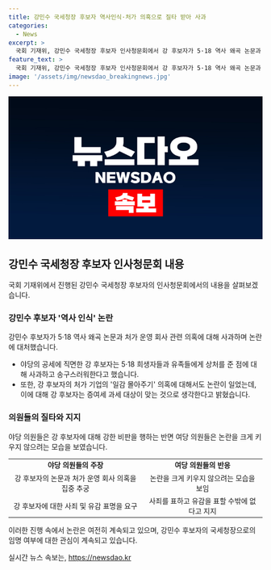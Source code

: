 ```yaml
---
title: 강민수 국세청장 후보자 역사인식·처가 의혹으로 질타 받아 사과
categories:
  - News
excerpt: >
  국회 기재위, 강민수 국세청장 후보자 인사청문회에서 강 후보자가 5·18 역사 왜곡 논문과 처가 운영 회사 관련 의혹으로 인해 야당 의원들의 공세를 받았다. 강 후보자는 논문 발간 당시의 상황과 관련하여 송구스럽게 생각한다고 사과했으며, 일감 몰아주기 의혹에 관해서는 증여세 과세 대상에 해당한다는 의견을 표명했다. 야당은 자료 제출 미흡 등을 꼬집었고, 여당은 논란을 더 키우지 않으려는 모습을 드러냈다. 해당 논란이 국세청장으로서의 역할에 어떤 영향을 미칠지가 주목받고 있다.
feature_text: >
  국회 기재위, 강민수 국세청장 후보자 인사청문회에서 강 후보자가 5·18 역사 왜곡 논문과 처가 운영 회사 관련 의혹으로 인해 야당 의원들의 공세를 받았다. 강 후보자는 논문 발간 당시의 상황과 관련하여 송구스럽게 생각한다고 사과했으며, 일감 몰아주기 의혹에 관해서는 증여세 과세 대상에 해당한다는 의견을 표명했다. 야당은 자료 제출 미흡 등을 꼬집었고, 여당은 논란을 더 키우지 않으려는 모습을 드러냈다. 해당 논란이 국세청장으로서의 역할에 어떤 영향을 미칠지가 주목받고 있다.
image: '/assets/img/newsdao_breakingnews.jpg'
---
```


<p><img src="/assets/img/newsdao_breakingnews.jpg" alt="implanttips 속보" /></p>

<h2 data-ke-size="size26">강민수 국세청장 후보자 인사청문회 내용</h2>

<p data-ke-size="size16">국회 기재위에서 진행된 강민수 국세청장 후보자의 인사청문회에서의 내용을 살펴보겠습니다.</p>

<h3>강민수 후보자 '역사 인식' 논란</h3>

<p data-ke-size="size16">강민수 후보자가 5·18 역사 왜곡 논문과 처가 운영 회사 관련 의혹에 대해 사과하며 논란에 대처했습니다.</p>

<ul>
  <li>야당의 공세에 직면한 강 후보자는 5·18 희생자들과 유족들에게 상처를 준 점에 대해 사과하고 송구스러워한다고 했습니다.</li>
  <li>또한, 강 후보자의 처가 기업의 '일감 몰아주기' 의혹에 대해서도 논란이 일었는데, 이에 대해 강 후보자는 증여세 과세 대상이 맞는 것으로 생각한다고 밝혔습니다.</li>
</ul>

<h3>의원들의 질타와 지지</h3>

<p data-ke-size="size16">야당 의원들은 강 후보자에 대해 강한 비판을 행하는 반면 여당 의원들은 논란을 크게 키우지 않으려는 모습을 보였습니다.</p>

<table>
  <tr>
    <td style="text-align: center; height: 17px;"><b>야당 의원들의 주장</b></td>
    <td style="text-align: center; height: 17px;"><b>여당 의원들의 반응</b></td>
  </tr>
  <tr>
    <td style="text-align: center; height: 17px;">강 후보자의 논문과 처가 운영 회사 의혹을 집중 추궁</td>
    <td style="text-align: center; height: 17px;">논란을 크게 키우지 않으려는 모습을 보임</td>
  </tr>
  <tr>
    <td style="text-align: center; height: 17px;">강 후보자에 대한 사죄 및 유감 표명을 요구</td>
    <td style="text-align: center; height: 17px;">사죄를 표하고 유감을 표할 수밖에 없다고 지지</td>
  </tr>
</table>

<p data-ke-size="size16">이러한 진행 속에서 논란은 여전히 계속되고 있으며, 강민수 후보자의 국세청장으로의 임명 여부에 대한 관심이 계속되고 있습니다.</p>
실시간 뉴스 속보는, <a href="https://newsdao.kr" rel="dofollow">https://newsdao.kr</a>


